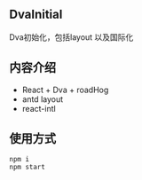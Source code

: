 ## DvaInitial
Dva初始化，包括layout 以及国际化
## 内容介绍
- React + Dva + roadHog
- antd layout
- react-intl
## 使用方式
```
npm i
npm start
````
